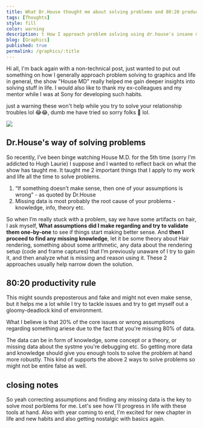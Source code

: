 ```yaml
---
title: What Dr.House thought me about solving problems and 80:20 productivity rule
tags: [Thoughts]
style: fill
color: warning
description: t How I approach problem solving using dr.house's insane methods and the 80:20 prductivity rule
blog: [Graphics]
published: true
permalink: /graphics/:title
---
```


Hi all, I'm back again with a non-technical post, just wanted to put out something on how I generally approach problem solving to graphics and life in general, the show "House MD" really helped me gain deeper insights into solving stuff in life. I would also like to thank my ex-colleagues and my mentor while I was at Sony for developing such habits.
 
just a warning these won't help while you try to solve your relationship troubles lol 😂😂, dumb me have tried so sorry folks 🥺 lol.

![](https://pikachuxxxx.github.io/assets/images/blog/dr-house.jpg)

## Dr.House's way of solving problems

So recently, I’ve been binge watching House M.D. for the 5th time (sorry I'm addicted to Hugh Laurie) I suppose and I wanted to reflect back on what the show has taught me. It taught me 2 important things that I apply to my work and life all the time to solve problems.

1. “If something doesn’t make sense, then one of your assumptions is wrong” - as quoted by Dr.House 
2. Missing data is most probably the root cause of your problems - knowledge, info, theory etc.

So when I’m really stuck with a problem, say we have some artifacts on hair, I ask myself, **What assumptions did I make regarding and try to validate them one-by-one** to see if things start making better sense. And **then I proceed to find any missing knowledge**, let it be some theory about Hair rendering, something about some arithmetic, any data about the rendering setup (code and frame captures) that I’m previously unaware of I try to gain it, and then analyze what is missing and reason using it. These 2 approaches usually help narrow down the solution.

## 80:20 productivity rule
This might sounds preposterous and fake and might not even make sense, but it helps me a lot while I try to tackle issues and try to get myself out a gloomy-deadlock kind of environment.

What I believe is that 20% of the core issues or wrong assumptions regarding something ariese due to the fact that you're missing 80% of data.

The data can be in form of knowledge, some concept or a theory, or missing data about the systme you're debugging etc. So getting more data and knowledge should give you enough tools to solve the problem at hand more robustly. This kind of supports the above 2 ways to solve problems so might not be entire false as well.

## closing notes
So yeah correcting assumptions and finding any missing data is the key to solve most porblems for me. Let's see how I'll progress in life with these tools at hand. Also with year coming to end, I'm excited for new chapter in life and new habits and also getting nostalgic with basics again.